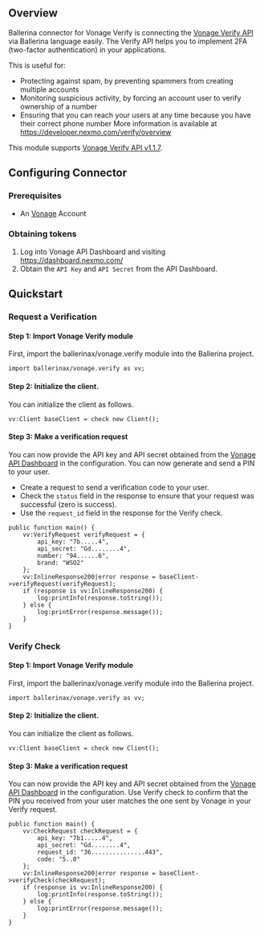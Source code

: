 ## Overview
Ballerina connector for Vonage Verify is connecting the [Vonage Verify API](https://nexmo-api-specification.herokuapp.com/verify) via Ballerina language easily. The Verify API helps you to implement 2FA (two-factor authentication) in your applications. 

This is useful for:
- Protecting against spam, by preventing spammers from creating multiple accounts
- Monitoring suspicious activity, by forcing an account user to verify ownership of a number
- Ensuring that you can reach your users at any time because you have their correct phone number 
More information is available at https://developer.nexmo.com/verify/overview

This module supports [Vonage Verify API v1.1.7](https://nexmo-api-specification.herokuapp.com/verify).

## Configuring Connector

### Prerequisites
- An [Vonage](https://www.vonage.com/) Account

### Obtaining tokens
1. Log into Vonage API Dashboard and visiting https://dashboard.nexmo.com/
2. Obtain the `API Key` and `API Secret` from the API Dashboard.
 
## Quickstart

### Request a Verification

#### Step 1: Import Vonage Verify module
First, import the ballerinax/vonage.verify module into the Ballerina project.
```ballerina
import ballerinax/vonage.verify as vv;
```
#### Step 2: Initialize the client.
You can initialize the client as follows. 
```ballerina
vv:Client baseClient = check new Client();
```
#### Step 3: Make a verification request
You can now provide the API key and API secret obtained from the [Vonage API Dashboard](https://dashboard.nexmo.com/) in the configuration.
You can now generate and send a PIN to your user.
- Create a request to send a verification code to your user.
- Check the `status` field in the response to ensure that your request was successful (zero is success).
- Use the `request_id` field in the response for the Verify check.

```ballerina
public function main() {
    vv:VerifyRequest verifyRequest = {
        api_key: "7b.....4",
        api_secret: "Gd........4",
        number: "94......6",
        brand: "WSO2"
    };
    vv:InlineResponse200|error response = baseClient->verifyRequest(verifyRequest);
    if (response is vv:InlineResponse200) {
        log:printInfo(response.toString());
    } else {
        log:printError(response.message());
    }
}
``` 

### Verify Check

#### Step 1: Import Vonage Verify module
First, import the ballerinax/vonage.verify module into the Ballerina project.
```ballerina
import ballerinax/vonage.verify as vv;
```
#### Step 2: Initialize the client.
You can initialize the client as follows. 
```ballerina
vv:Client baseClient = check new Client();
```
#### Step 3: Make a verification request
You can now provide the API key and API secret obtained from the [Vonage API Dashboard](https://dashboard.nexmo.com/) in the configuration.
Use Verify check to confirm that the PIN you received from your user matches the one sent by Vonage in your Verify request.
```ballerina
public function main() {
    vv:CheckRequest checkRequest = {
        api_key: "7b1.....4",
        api_secret: "Gd........4",
        request_id: "36...............443",
        code: "5..0"
    };
    vv:InlineResponse200|error response = baseClient->verifyCheck(checkRequest);
    if (response is vv:InlineResponse200) {
        log:printInfo(response.toString());
    } else {
        log:printError(response.message());
    }
}
``` 